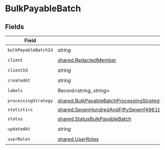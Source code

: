 # BulkPayableBatch


## Fields

| Field                                                                                                                                                                                                          | Type                                                                                                                                                                                                           | Required                                                                                                                                                                                                       | Description                                                                                                                                                                                                    |
| -------------------------------------------------------------------------------------------------------------------------------------------------------------------------------------------------------------- | -------------------------------------------------------------------------------------------------------------------------------------------------------------------------------------------------------------- | -------------------------------------------------------------------------------------------------------------------------------------------------------------------------------------------------------------- | -------------------------------------------------------------------------------------------------------------------------------------------------------------------------------------------------------------- |
| `bulkPayableBatchId`                                                                                                                                                                                           | *string*                                                                                                                                                                                                       | :heavy_check_mark:                                                                                                                                                                                             | N/A                                                                                                                                                                                                            |
| `client`                                                                                                                                                                                                       | [shared.RedactedMember](../../models/shared/redactedmember.md)                                                                                                                                                 | :heavy_check_mark:                                                                                                                                                                                             | N/A                                                                                                                                                                                                            |
| `clientId`                                                                                                                                                                                                     | *string*                                                                                                                                                                                                       | :heavy_check_mark:                                                                                                                                                                                             | N/A                                                                                                                                                                                                            |
| `createdAt`                                                                                                                                                                                                    | *string*                                                                                                                                                                                                       | :heavy_check_mark:                                                                                                                                                                                             | N/A                                                                                                                                                                                                            |
| `labels`                                                                                                                                                                                                       | Record<string, *string*>                                                                                                                                                                                       | :heavy_check_mark:                                                                                                                                                                                             | N/A                                                                                                                                                                                                            |
| `processingStrategy`                                                                                                                                                                                           | [shared.BulkPayableBatchProcessingStrategy](../../models/shared/bulkpayablebatchprocessingstrategy.md)                                                                                                         | :heavy_check_mark:                                                                                                                                                                                             | N/A                                                                                                                                                                                                            |
| `statistics`                                                                                                                                                                                                   | [shared.SevenHundredAndFiftySevenf4961b94334fd41cedc27262be7b14583377703cda6490b996969bd4e66c2](../../models/shared/sevenhundredandfiftysevenf4961b94334fd41cedc27262be7b14583377703cda6490b996969bd4e66c2.md) | :heavy_minus_sign:                                                                                                                                                                                             | N/A                                                                                                                                                                                                            |
| `status`                                                                                                                                                                                                       | [shared.StatusBulkPayableBatch](../../models/shared/statusbulkpayablebatch.md)                                                                                                                                 | :heavy_check_mark:                                                                                                                                                                                             | N/A                                                                                                                                                                                                            |
| `updatedAt`                                                                                                                                                                                                    | *string*                                                                                                                                                                                                       | :heavy_check_mark:                                                                                                                                                                                             | N/A                                                                                                                                                                                                            |
| `userRoles`                                                                                                                                                                                                    | [shared.UserRoles](../../models/shared/userroles.md)                                                                                                                                                           | :heavy_check_mark:                                                                                                                                                                                             | N/A                                                                                                                                                                                                            |